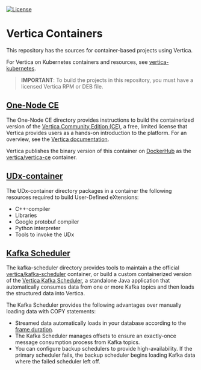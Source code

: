 [![License](https://img.shields.io/badge/License-Apache%202.0-orange.svg)](https://opensource.org/licenses/Apache-2.0)

# Vertica Containers

This repository has the sources for container-based projects using Vertica.

For Vertica on Kubernetes containers and resources, see [vertica-kubernetes](https://github.com/vertica/vertica-kubernetes).

> **IMPORTANT**: To build the projects in this repository, you must have a licensed Vertica RPM or DEB file.

## [One-Node CE](https://github.com/vertica/vertica-containers/tree/main/one-node-ce)

The One-Node CE directory provides instructions to build the containerized version of the [Vertica Community Edition (CE)](https://www.vertica.com/landing-page/start-your-free-trial-today/), a free, limited license that Vertica provides users as a hands-on introduction to the platform. For an overview, see the [Vertica documentation](https://www.vertica.com/docs/latest/HTML/Content/Authoring/GettingStartedGuide/DownloadingAndStartingVM/DownloadingAndStartingVM.htm).

Vertica publishes the binary version of this container on [DockerHub](https://hub.docker.com/u/vertica) as the [vertica/vertica-ce](https://hub.docker.com/r/vertica/vertica-ce) container.


## [UDx-container](https://github.com/vertica/vertica-containers/tree/main/UDx-container)

The UDx-container directory packages in a container the following resources required to build User-Defined eXtensions:
- C++-compiler
- Libraries
- Google protobuf compiler
- Python interpreter
- Tools to invoke the UDx

## [Kafka Scheduler](vertica-kafka-scheduler)

The kafka-scheduler directory provides tools to maintain a the official [vertica/kafka-scheduler](https://hub.docker.com/r/vertica/kafka-scheduler) container, or build a custom containerized version of the [Vertica Kafka Scheduler](https://www.vertica.com/docs/latest/HTML/Content/Authoring/KafkaIntegrationGuide/AutomaticallyCopyingDataFromKafka.htm), a standalone Java application that automatically consumes data from one or more Kafka topics and then loads the structured data into Vertica.

The Kafka Scheduler provides the following advantages over manually loading data with COPY statements:
- Streamed data automatically loads in your database according to the [frame duration](https://www.vertica.com/docs/latest/HTML/Content/Authoring/KafkaIntegrationGuide/ChoosingFrameDuration.htm).
- The Kafka Scheduler manages offsets to ensure an exactly-once message consumption process from Kafka topics.
- You can configure backup schedulers to provide high-availability. If the primary scheduler fails, the backup scheduler begins loading Kafka data where the failed scheduler left off.